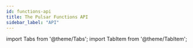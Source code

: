 ```yaml
---
id: functions-api
title: The Pulsar Functions API
sidebar_label: "API"
---
```


import Tabs from '@theme/Tabs';
import TabItem from '@theme/TabItem';

